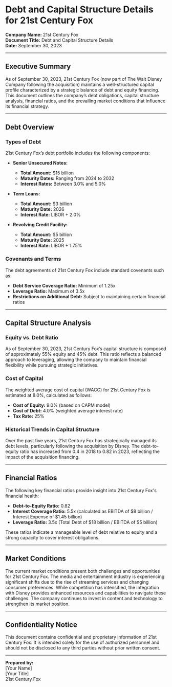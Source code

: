 # Debt and Capital Structure Details for 21st Century Fox

**Company Name:** 21st Century Fox  
**Document Title:** Debt and Capital Structure Details  
**Date:** September 30, 2023  

---

## Executive Summary

As of September 30, 2023, 21st Century Fox (now part of The Walt Disney Company following the acquisition) maintains a well-structured capital profile characterized by a strategic balance of debt and equity financing. This document outlines the company’s debt obligations, capital structure analysis, financial ratios, and the prevailing market conditions that influence its financial strategy.

---

## Debt Overview

### Types of Debt

21st Century Fox’s debt portfolio includes the following components:

- **Senior Unsecured Notes:**  
  - **Total Amount:** $15 billion  
  - **Maturity Dates:** Ranging from 2024 to 2032  
  - **Interest Rates:** Between 3.0% and 5.0%  

- **Term Loans:**  
  - **Total Amount:** $3 billion  
  - **Maturity Date:** 2026  
  - **Interest Rate:** LIBOR + 2.0%  

- **Revolving Credit Facility:**  
  - **Total Amount:** $5 billion  
  - **Maturity Date:** 2025  
  - **Interest Rate:** LIBOR + 1.75%  

### Covenants and Terms

The debt agreements of 21st Century Fox include standard covenants such as:

- **Debt Service Coverage Ratio:** Minimum of 1.25x  
- **Leverage Ratio:** Maximum of 3.5x  
- **Restrictions on Additional Debt:** Subject to maintaining certain financial ratios  

---

## Capital Structure Analysis

### Equity vs. Debt Ratio

As of September 30, 2023, 21st Century Fox’s capital structure is composed of approximately 55% equity and 45% debt. This ratio reflects a balanced approach to leveraging, allowing the company to maintain financial flexibility while pursuing strategic initiatives.

### Cost of Capital

The weighted average cost of capital (WACC) for 21st Century Fox is estimated at 8.0%, calculated as follows:

- **Cost of Equity:** 9.0% (based on CAPM model)  
- **Cost of Debt:** 4.0% (weighted average interest rate)  
- **Tax Rate:** 25%  

### Historical Trends in Capital Structure

Over the past five years, 21st Century Fox has strategically managed its debt levels, particularly following the acquisition by Disney. The debt-to-equity ratio has increased from 0.4 in 2018 to 0.82 in 2023, reflecting the impact of the acquisition financing.

---

## Financial Ratios

The following key financial ratios provide insight into 21st Century Fox's financial health:

- **Debt-to-Equity Ratio:** 0.82  
- **Interest Coverage Ratio:** 5.5x (calculated as EBITDA of $8 billion / Interest Expense of $1.45 billion)  
- **Leverage Ratio:** 3.5x (Total Debt of $18 billion / EBITDA of $5 billion)  

These ratios indicate a manageable level of debt relative to equity and a strong capacity to cover interest obligations.

---

## Market Conditions

The current market conditions present both challenges and opportunities for 21st Century Fox. The media and entertainment industry is experiencing significant shifts due to the rise of streaming services and changing consumer preferences. While competition has intensified, the integration with Disney provides enhanced resources and capabilities to navigate these challenges. The company continues to invest in content and technology to strengthen its market position.

---

## Confidentiality Notice

This document contains confidential and proprietary information of 21st Century Fox. It is intended solely for the use of authorized personnel and should not be disclosed to any third parties without prior written consent.

---

**Prepared by:**  
[Your Name]  
[Your Title]  
21st Century Fox  

